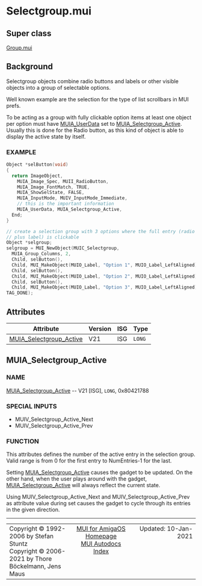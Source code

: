 # Selectgroup.mui
## Super class
[Group.mui](MUI_Group.md)
## Background
Selectgroup objects combine radio buttons and labels or other visible objects
into a group of selectable options.

Well known example are the selection for the type of list scrollbars in MUI
prefs.

To be acting as a group with fully clickable option items at least one object
per option must have [MUIA_UserData](MUI_Notify.md/#MUIA_UserData) set to [MUIA_Selectgroup_Active](MUI_Selectgroup.md/#MUIA_Selectgroup_Active). Usually this
is done for the Radio button, as this kind of object is able to display the
active state by itself.

### EXAMPLE
```c++
Object *selButton(void)
{
  return ImageObject,
    MUIA_Image_Spec, MUII_RadioButton,
    MUIA_Image_FontMatch, TRUE,
    MUIA_ShowSelState, FALSE,
    MUIA_InputMode, MUIV_InputMode_Immediate,
    // this is the important information
    MUIA_UserData, MUIA_Selectgroup_Active,
  End;
}

// create a selection group with 3 options where the full entry (radio button
// plus label) is clickable
Object *selgroup;
selgroup = MUI_NewObject(MUIC_Selectgroup,
  MUIA_Group_Columns, 2,
  Child, selButton(),
  Child, MUI_MakeObject(MUIO_Label, "Option 1", MUIO_Label_LeftAligned),
  Child, selButton(),
  Child, MUI_MakeObject(MUIO_Label, "Option 2", MUIO_Label_LeftAligned),
  Child, selButton(),
  Child, MUI_MakeObject(MUIO_Label, "Option 3", MUIO_Label_LeftAligned),
TAG_DONE);
```
## Attributes
Attribute|Version|ISG|Type
---------|-------|---|----
[MUIA_Selectgroup_Active](MUI_Selectgroup.md/#MUIA_Selectgroup_Active)|V21|ISG|`LONG`

## MUIA_Selectgroup_Active
### NAME
[MUIA_Selectgroup_Active](MUI_Selectgroup.md/#MUIA_Selectgroup_Active) -- V21 [ISG], `LONG`, 0x80421788

### SPECIAL INPUTS
  * MUIV_Selectgroup_Active_Next
  * MUIV_Selectgroup_Active_Prev

### FUNCTION
This attributes defines the number of the active entry in the selection group.
Valid range is from 0 for the first entry to NumEntries-1 for the last.

Setting [MUIA_Selectgroup_Active](MUI_Selectgroup.md/#MUIA_Selectgroup_Active) causes the gadget to be updated. On the other
hand, when the user plays around with the gadget, [MUIA_Selectgroup_Active](MUI_Selectgroup.md/#MUIA_Selectgroup_Active) will
always reflect the current state.

Using MUIV_Selectgroup_Active_Next and MUIV_Selectgroup_Active_Prev as attribute
value during set causes the gadget to cycle through its entries in the given
direction.

----
<table class='compact' style='border: none; border-spacing: 0px; margin: 0px' width='100%'>
<tr>
<td style='text-align: left; vertical-align: top' width='33%'>Copyright &copy 1992-2006 by Stefan Stuntz<br>Copyright &copy 2006-2021 by Thore B&ouml;ckelmann, Jens Maus</TD>
<td style='text-align: center; vertical-align: top' width='33%'>
<a href=http://muidev.de>MUI for AmigaOS Homepage</a><br>
<a href=http://muidev.de/wiki/Documentation>MUI Autodocs Index</a>
</td>
<td style='text-align: right; vertical-align: top' width='33%'>Updated: 10-Jan-2021</td>
</tr>
</table>
